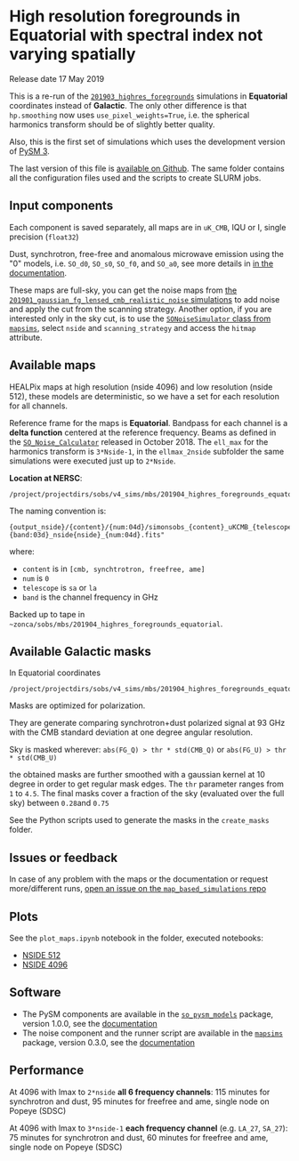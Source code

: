 High resolution foregrounds in Equatorial with spectral index not varying spatially
===================================================================================

Release date 17 May 2019

This is a re-run of the [`201903_highres_foregrounds`](https://github.com/simonsobs/map_based_simulations/tree/master/201903_highres_foregrounds) simulations in **Equatorial** coordinates instead of **Galactic**. The only other difference is that `hp.smoothing` now uses `use_pixel_weights=True`, i.e. the spherical harmonics transform should be of slightly better quality.

Also, this is the first set of simulations which uses the development version of [PySM 3](https://github.com/healpy/pysm).

The last version of this file is [available on Github](https://github.com/simonsobs/map_based_simulations/tree/master/201904_highres_foregrounds_equatorial).
The same folder contains all the configuration files used and the scripts to create SLURM jobs.

## Input components

Each component is saved separately, all maps are in `uK_CMB`, IQU or I, single precision (`float32`)

Dust, synchrotron, free-free and anomalous microwave emission using the "0" models, i.e. `SO_d0`, `SO_s0`, `SO_f0`, and `SO_a0`, see more details in [in the documentation](https://so-pysm-models.readthedocs.io/en/latest/highres_templates.html#details-about-individual-models).

These maps are full-sky, you can get the noise maps from [the `201901_gaussian_fg_lensed_cmb_realistic_noise` simulations](https://github.com/simonsobs/map_based_simulations/tree/master/201901_gaussian_fg_lensed_cmb_realistic_noise) to add noise and apply the cut from the scanning strategy.
Another option, if you are interested only in the sky cut, is to use the [`SONoiseSimulator` class from `mapsims`](https://mapsims.readthedocs.io/en/latest/api/mapsims.SONoiseSimulator.html#mapsims.SONoiseSimulator), select `nside` and `scanning_strategy` and access the `hitmap` attribute.

## Available maps

HEALPix maps at high resolution (nside 4096) and low resolution (nside 512), these models are deterministic, so we have
a set for each resolution for all channels.

Reference frame for the maps is **Equatorial**.
Bandpass for each channel is a **delta function** centered at the reference frequency.
Beams as defined in the [`SO_Noise_Calculator`](https://github.com/simonsobs/mapsims/blob/master/mapsims/SO_Noise_Calculator_Public_20180822.py) released in October 2018.
The `ell_max` for the harmonics transform is `3*Nside-1`, in the `ellmax_2nside` subfolder the same simulations were executed just up to `2*Nside`.

**Location at NERSC**:

    /project/projectdirs/sobs/v4_sims/mbs/201904_highres_foregrounds_equatorial

The naming convention is:

    {output_nside}/{content}/{num:04d}/simonsobs_{content}_uKCMB_{telescope}{band:03d}_nside{nside}_{num:04d}.fits"

where:

* `content` is in `[cmb, synchtrotron, freefree, ame]`
* `num` is `0`
* `telescope` is `sa` or `la`
* `band` is the channel frequency in GHz

Backed up to tape in `~zonca/sobs/mbs/201904_highres_foregrounds_equatorial`.

## Available Galactic masks

In Equatorial coordinates

    /project/projectdirs/sobs/v4_sims/mbs/201904_highres_foregrounds_equatorial/{output_nside}/masks
    
Masks are optimized for polarization.

They are generate comparing synchrotron+dust polarized signal at 93 GHz with the CMB standard deviation at one degree angular resolution.

Sky is masked wherever:
    `abs(FG_Q) > thr * std(CMB_Q)` 
or 
    `abs(FG_U) > thr * std(CMB_U)`

the obtained masks are further smoothed with a gaussian kernel at 10 degree in order to get regular mask edges.
The `thr` parameter ranges from `1` to `4.5`. The final masks cover a fraction of the sky (evaluated over the full sky) between `0.28`and `0.75`

See the Python scripts used to generate the masks in the `create_masks` folder.

## Issues or feedback

In case of any problem with the maps or the documentation or request more/different runs, [open an issue on the `map_based_simulations` repo](https://github.com/simonsobs/map_based_simulations/issues)

## Plots

See the `plot_maps.ipynb` notebook in the folder, executed notebooks:

* [NSIDE 512](https://gist.github.com/e2a4c5d04cb12800318f753e0e5a8c4d)
* [NSIDE 4096](https://gist.github.com/a42219fdf3fc611071078ee010e90a43)

## Software

* The PySM components are available in the [`so_pysm_models`](https://github.com/simonsobs/so_pysm_models) package, version 1.0.0, see the [documentation](https://so-pysm-models.readthedocs.io/en/latest)
* The noise component and the runner script are available in the [`mapsims`](https://github.com/simonsobs/mapsims) package, version 0.3.0, see the [documentation](https://mapsims.readthedocs.io/en/latest)

## Performance

At 4096 with lmax to `2*nside` **all 6 frequency channels**: 115 minutes for synchrotron and dust, 95 minutes for freefree and ame, single node on Popeye (SDSC)

At 4096 with lmax to `3*nside-1` **each frequency channel** (e.g. `LA_27`, `SA_27`): 75 minutes for synchrotron and dust, 60 minutes for freefree and ame, single node on Popeye (SDSC)
